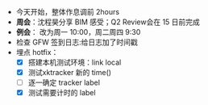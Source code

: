 - 今天开始，整体作息调前 2hours
- **周会**：沈程昊分享 BIM 感受；Q2 Review会在 15 日前完成
- **例会**： 改为周一 10:00，周二周四 9:30
- 检查 GFW 签到日志:给日志加了时间戳
- 埋点 hotfix：
	- [x] 搭建本机测试环境：link local
	- [x] 测试xktracker 新的 time()
	- [ ] 逐一确定 tracker label
	- [x] 测试需要计时的 label